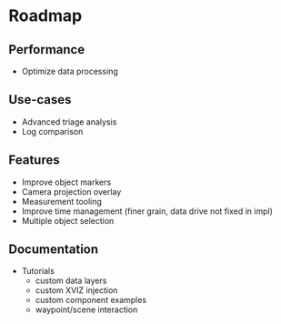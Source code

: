 # Roadmap

## Performance

- Optimize data processing

## Use-cases

- Advanced triage analysis
- Log comparison

## Features

- Improve object markers
- Camera projection overlay
- Measurement tooling
- Improve time management (finer grain, data drive not fixed in impl)
- Multiple object selection

## Documentation

- Tutorials
  - custom data layers
  - custom XVIZ injection
  - custom component examples
  - waypoint/scene interaction
